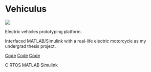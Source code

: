 # Vehiculus

![]({{rootImages}}projects/vehiculus-cover.jpg)

Electric vehicles prototyping platform. 

Interfaced MATLAB/Simulink with a real-life electric motorcycle as my undergrad thesis project.

<p class="link-button">
    <a href="https://github.com/kevenv/vehiculus_io-proc"><i class='bx bxl-github bx-sm'></i>Code</a>
    <a href="https://github.com/kevenv/vehiculus_procsim"><i class='bx bxl-github bx-sm'></i>Code</a>
    <a href="https://github.com/kevenv/vehiculus_dyncfg_test"><i class='bx bxl-github bx-sm'></i>Code</a>
</p>
<span class="tag">C</span> <span class="tag">RTOS</span> <span class="tag">MATLAB</span> <span class="tag">Simulink</span>
